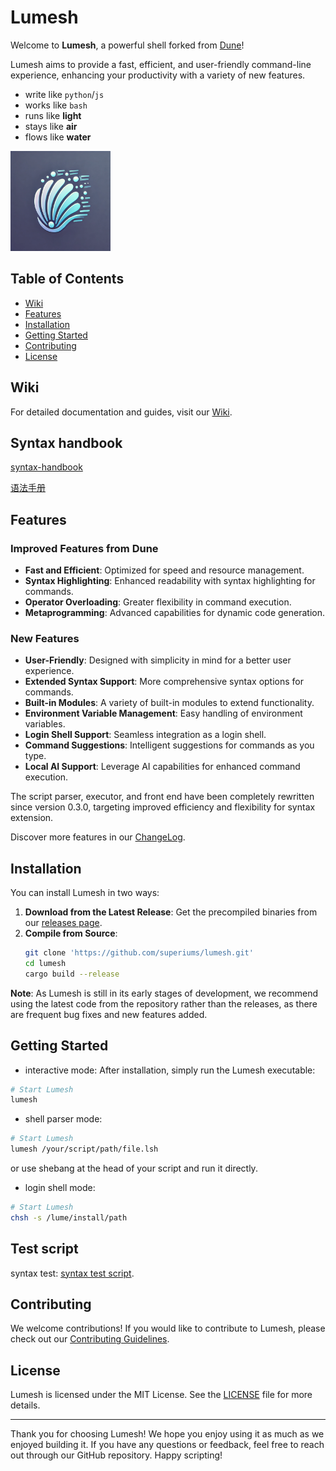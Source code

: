# Lumesh

Welcome to **Lumesh**, a powerful shell forked from [Dune](https://github.com/adam-mcdaniel/dune)!

Lumesh aims to provide a fast, efficient, and user-friendly command-line experience, enhancing your productivity with a variety of new features.

- write like `python`/`js`
- works like `bash`
- runs like **light**
- stays like **air**
- flows like **water**

<img src="https://raw.githubusercontent.com/superiums/lumesh/main/assets/lumesh.png" alt="lumesh" width="160" />

## Table of Contents
- [Wiki](#wiki)
- [Features](#features)
- [Installation](#installation)
- [Getting Started](#getting-started)
- [Contributing](#contributing)
- [License](#license)

## Wiki
For detailed documentation and guides, visit our [Wiki](https://github.com/superiums/lumesh/wiki).

## Syntax handbook

[syntax-handbook](syntax.md)

[语法手册](syntax-cn.md)

## Features

### Improved Features from Dune
- **Fast and Efficient**: Optimized for speed and resource management.
- **Syntax Highlighting**: Enhanced readability with syntax highlighting for commands.
- **Operator Overloading**: Greater flexibility in command execution.
- **Metaprogramming**: Advanced capabilities for dynamic code generation.

### New Features
- **User-Friendly**: Designed with simplicity in mind for a better user experience.
- **Extended Syntax Support**: More comprehensive syntax options for commands.
- **Built-in Modules**: A variety of built-in modules to extend functionality.
- **Environment Variable Management**: Easy handling of environment variables.
- **Login Shell Support**: Seamless integration as a login shell.
- **Command Suggestions**: Intelligent suggestions for commands as you type.
- **Local AI Support**: Leverage AI capabilities for enhanced command execution.

The script parser, executor, and front end have been completely rewritten since version 0.3.0, targeting improved efficiency and flexibility for syntax extension.

Discover more features in our [ChangeLog](CHANGELOG.md).

## Installation

You can install Lumesh in two ways:

1. **Download from the Latest Release**: Get the precompiled binaries from our [releases page](https://github.com/superiums/lumesh/releases).
2. **Compile from Source**:
   ```bash
   git clone 'https://github.com/superiums/lumesh.git'
   cd lumesh
   cargo build --release
   ```

**Note**: As Lumesh is still in its early stages of development, we recommend using the latest code from the repository rather than the releases, as there are frequent bug fixes and new features added.

## Getting Started

- interactive mode:
After installation, simply run the Lumesh executable:

```bash
# Start Lumesh
lumesh
```

- shell parser mode:

```bash
# Start Lumesh
lumesh /your/script/path/file.lsh
```

or use shebang at the head of your script and run it directly.

- login shell mode:

```bash
# Start Lumesh
chsh -s /lume/install/path
```

## Test script

syntax test: [syntax test script](tests/test.lsh).


## Contributing

We welcome contributions! If you would like to contribute to Lumesh, please check out our [Contributing Guidelines](CONTRIBUTING.md).

## License

Lumesh is licensed under the MIT License. See the [LICENSE](LICENSE) file for more details.

---

Thank you for choosing Lumesh! We hope you enjoy using it as much as we enjoyed building it. If you have any questions or feedback, feel free to reach out through our GitHub repository. Happy scripting!

